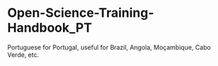 # Open-Science-Training-Handbook_PT
Portuguese for Portugal, useful for Brazil, Angola, Moçambique, Cabo Verde, etc.

